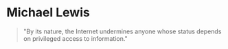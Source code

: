 # Michael Lewis

> "By its nature, the Internet undermines anyone whose status depends on privileged access to information."
